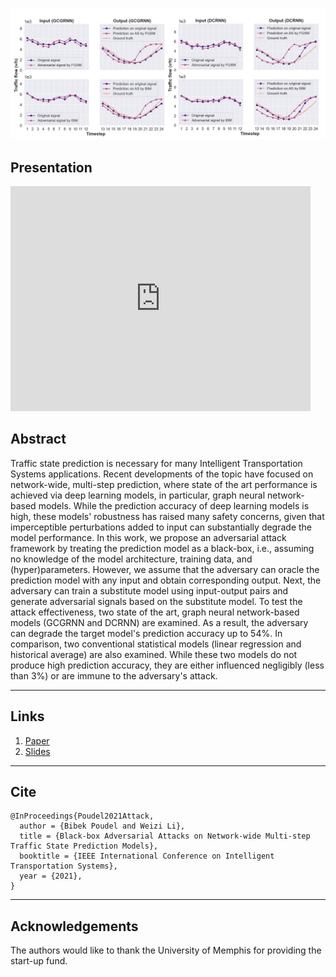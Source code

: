 ![](hero.png)

## Presentation

<iframe width="480" height="360" src="http://www.youtube.com/embed/WO82PoAczTc" frameborder="0"> </iframe>

## Abstract
Traffic state prediction is necessary for many Intelligent Transportation Systems applications. Recent developments of the topic have focused on network-wide, multi-step prediction, where state of the art performance is achieved via deep learning models, in particular, graph neural network-based models. While the prediction accuracy of deep learning models is high, these models' robustness has raised many safety concerns, given that imperceptible perturbations added to input can substantially degrade the model performance. In this work, we propose an adversarial attack framework by treating the prediction model as a black-box, i.e., assuming no knowledge of the model architecture, training data, and (hyper)parameters. However, we assume that the adversary can oracle the prediction model with any input and obtain corresponding output. Next, the adversary can train a substitute model using input-output pairs and generate adversarial signals based on the substitute model. To test the attack effectiveness, two state of the art, graph neural network-based models (GCGRNN and DCRNN) are examined. As a result, the adversary can degrade the target model's prediction accuracy up to 54%. In comparison, two conventional statistical models (linear regression and historical average) are also examined. While these two models do not produce high prediction accuracy, they are either influenced negligibly (less than 3%) or are immune to the adversary's attack.

-------
## Links
1. [Paper](https://arxiv.org/abs/2110.08712)
2. [Slides](https://github.com/stars-cs/black_box_traffic/blob/gh-pages/Black%20Box%20Adversarial%20Attacks.pdf)

-------
## Cite

```
@InProceedings{Poudel2021Attack,
  author = {Bibek Poudel and Weizi Li},
  title = {Black-box Adversarial Attacks on Network-wide Multi-step Traffic State Prediction Models},
  booktitle = {IEEE International Conference on Intelligent Transportation Systems},
  year = {2021},
}
```
-------
## Acknowledgements
The authors would like to thank the University of Memphis for providing the start-up fund.
